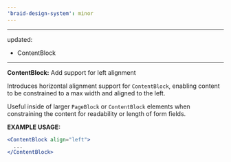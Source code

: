 ```yaml
---
'braid-design-system': minor
---
```


---
updated:
  - ContentBlock
---

**ContentBlock:** Add support for left alignment

Introduces horizontal alignment support for `ContentBlock`, enabling content to be constrained to a max width and aligned to the left.

Useful inside of larger `PageBlock` or `ContentBlock` elements when constraining the content for readability or length of form fields.

**EXAMPLE USAGE:**
```jsx
<ContentBlock align="left">
  ...
</ContentBlock>
```
